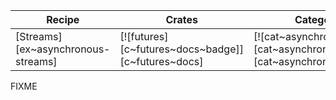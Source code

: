| Recipe | Crates | Categories |
|--------|--------|------------|
| [Streams][ex~asynchronous-streams] | [![futures][c~futures~docs~badge]][c~futures~docs] | [![cat~asynchronous][cat~asynchronous~badge]][cat~asynchronous] |

<div class="hidden">
FIXME
</div>
